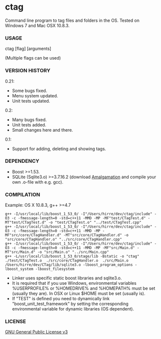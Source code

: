 ctag
====

Command line program to tag files and folders in the OS. Tested on Windows 7 and Mac OSX 10.8.3.

### USAGE 
ctag [flag] [arguments]

(Multiple flags can be used)

### VERSION HISTORY 
0.21:
- Some bugs fixed.
- Menu system updated.
- Unit tests updated.

0.2:
- Many bugs fixed.
- Unit tests added.
- Small changes here and there.

0.1:
- Support for adding, deleting and showing tags.

### DEPENDENCY
- Boost >=1.53.
- SQLite (Sqlite3.o) >=3.7.16.2 (download [Amalgamation](http://www.sqlite.org/download.html) and compile your own .o-file with e.g. gcc).

### COMPILATION
Example: OS X 10.8.3, g++ >=4.7

    g++ -I/usr/local/lib/boost_1_53_0/ -I"/Users/hirre/dev/ctag/include" -O3 -c -fmessage-length=0 -std=c++11 -MMD -MP -MF"test/CTagTest.d" -MT"test/CTagTest.d" -o "test/CTagTest.o" "../test/CTagTest.cpp"    
    g++ -I/usr/local/lib/boost_1_53_0/ -I"/Users/hirre/dev/ctag/include" -O3 -c -fmessage-length=0 -std=c++11 -MMD -MP -MF"src/core/CTagHandler.d" -MT"src/core/CTagHandler.d" -o "src/core/CTagHandler.o" "../src/core/CTagHandler.cpp"
    g++ -I/usr/local/lib/boost_1_53_0/ -I"/Users/hirre/dev/ctag/include" -O3 -c -fmessage-length=0 -std=c++11 -MMD -MP -MF"src/Main.d" -MT"src/Main.d" -o "src/Main.o" "../src/Main.cpp"
    g++ -L/usr/local/lib/boost_1_53_0/stage/lib -Bstatic -o "ctag"  ./test/CTagTest.o  ./src/core/CTagHandler.o  ./src/Main.o  /Users/hirre/dev/CTag/lib/sqlite3.o -lboost_program_options -lboost_system -lboost_filesystem

- Linker uses specific static boost libraries and sqlite3.o.
- It is required that if you use Windows, environmental variables %USERPROFILE% or %HOMEDRIVE% and %HOMEPATH% must be set (usually they are). In OSX or Linux $HOME must be set (usually is).
- If "TEST" is defined you need to dynamically link "boost_unit_test_framework" by setting the corresponding environmental variable for dynamic libraries (OS dependent).
 
### LICENSE
[GNU General Public License v3](http://www.gnu.org/licenses/gpl.html)

